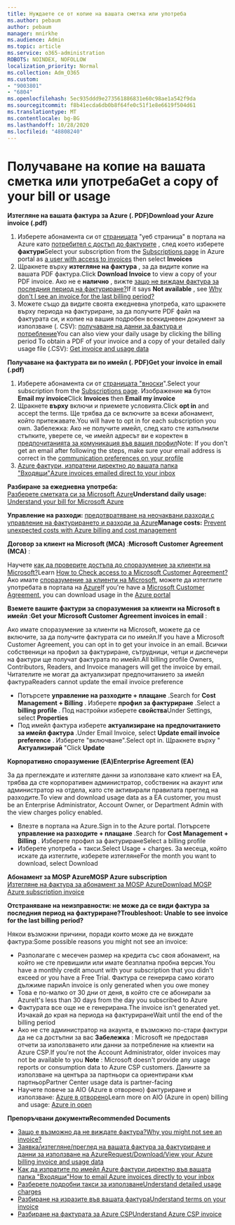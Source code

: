 ```yaml
---
title: Нуждаете се от копие на вашата сметка или употреба
ms.author: pebaum
author: pebaum
manager: mnirkhe
ms.audience: Admin
ms.topic: article
ms.service: o365-administration
ROBOTS: NOINDEX, NOFOLLOW
localization_priority: Normal
ms.collection: Adm_O365
ms.custom:
- "9003801"
- "6804"
ms.openlocfilehash: 5ec935ddd9e273561886831e60c98ae1a542f9da
ms.sourcegitcommit: f8b41ecda6db0b8f64fe0c51f1e8e6619f504d61
ms.translationtype: MT
ms.contentlocale: bg-BG
ms.lasthandoff: 10/28/2020
ms.locfileid: "48808240"
---
```

# <a name="get-a-copy-of-your-bill-or-usage"></a><span data-ttu-id="e3b22-102">Получаване на копие на вашата сметка или употреба</span><span class="sxs-lookup"><span data-stu-id="e3b22-102">Get a copy of your bill or usage</span></span>

<span data-ttu-id="e3b22-103">**Изтегляне на вашата фактура за Azure (. PDF)**</span><span class="sxs-lookup"><span data-stu-id="e3b22-103">**Download your Azure invoice (.pdf)**</span></span>

1. <span data-ttu-id="e3b22-104">Изберете абонамента си от [страницата](https://portal.azure.com/#blade/Microsoft_Azure_Billing/SubscriptionsBlade) "уеб страница" в портала на Azure като [потребител с достъп до фактурите](https://docs.microsoft.com/azure/cost-management-billing/manage/manage-billing-access?WT.mc_id=Portal-Microsoft_Azure_Support) , след което изберете **фактури**</span><span class="sxs-lookup"><span data-stu-id="e3b22-104">Select your subscription from the [Subscriptions page](https://portal.azure.com/#blade/Microsoft_Azure_Billing/SubscriptionsBlade) in Azure portal as [a user with access to invoices](https://docs.microsoft.com/azure/cost-management-billing/manage/manage-billing-access?WT.mc_id=Portal-Microsoft_Azure_Support) then select **Invoices**</span></span>
2. <span data-ttu-id="e3b22-105">Щракнете върху **изтегляне на фактура** , за да видите копие на вашата PDF фактура.</span><span class="sxs-lookup"><span data-stu-id="e3b22-105">Click **Download Invoice** to view a copy of your PDF invoice.</span></span> <span data-ttu-id="e3b22-106">Ако не е **налично** , вижте [защо не виждам фактура за последния период на фактуриране?](https://docs.microsoft.com/azure/cost-management-billing/manage/download-azure-invoice-daily-usage-date?WT.mc_id=Portal-Microsoft_Azure_Support#noinvoice)</span><span class="sxs-lookup"><span data-stu-id="e3b22-106">If it says **Not available** , see [Why don't I see an invoice for the last billing period?](https://docs.microsoft.com/azure/cost-management-billing/manage/download-azure-invoice-daily-usage-date?WT.mc_id=Portal-Microsoft_Azure_Support#noinvoice)</span></span>
3. <span data-ttu-id="e3b22-107">Можете също да видите своята ежедневна употреба, като щракнете върху периода на фактуриране, за да получите PDF файл на фактурата си, и копие на вашия подробен всекидневен документ за използване (. CSV): [получаване на данни за фактура и потребление](https://docs.microsoft.com/azure/cost-management-billing/manage/download-azure-invoice-daily-usage-date?WT.mc_id=Portal-Microsoft_Azure_Support)</span><span class="sxs-lookup"><span data-stu-id="e3b22-107">You can also view your daily usage by clicking the billing period To obtain a PDF of your invoice and a copy of your detailed daily usage file (.CSV): [Get invoice and usage data](https://docs.microsoft.com/azure/cost-management-billing/manage/download-azure-invoice-daily-usage-date?WT.mc_id=Portal-Microsoft_Azure_Support)</span></span>

<span data-ttu-id="e3b22-108">**Получаване на фактурата ви по имейл (. PDF)**</span><span class="sxs-lookup"><span data-stu-id="e3b22-108">**Get your invoice in email (.pdf)**</span></span>

1. <span data-ttu-id="e3b22-109">Изберете абонамента си от [страницата "вноски](https://ms.portal.azure.com/#blade/Microsoft_Azure_Billing/SubscriptionsBlade)".</span><span class="sxs-lookup"><span data-stu-id="e3b22-109">Select your subscription from the [Subscriptions page](https://ms.portal.azure.com/#blade/Microsoft_Azure_Billing/SubscriptionsBlade).</span></span> <span data-ttu-id="e3b22-110">Изображение **на** бутон **Email my invoice**</span><span class="sxs-lookup"><span data-stu-id="e3b22-110">Click **Invoices** then **Email my invoice**</span></span>
2. <span data-ttu-id="e3b22-111">Щракнете **върху** включи и приемете условията.</span><span class="sxs-lookup"><span data-stu-id="e3b22-111">Click **opt in** and accept the terms.</span></span> <span data-ttu-id="e3b22-112">Ще трябва да се включите за всеки абонамент, който притежавате.</span><span class="sxs-lookup"><span data-stu-id="e3b22-112">You will have to opt in for each subscription you own.</span></span> <span data-ttu-id="e3b22-113">Забележка: Ако не получите имейл, след като сте изпълнили стъпките, уверете се, че имейл адресът ви е коректен в [предпочитанията за комуникация във вашия профил](https://account.windowsazure.com/profile)</span><span class="sxs-lookup"><span data-stu-id="e3b22-113">Note: If you don't get an email after following the steps, make sure your email address is correct in the [communication preferences on your profile](https://account.windowsazure.com/profile)</span></span>
3. [<span data-ttu-id="e3b22-114">Azure фактури, изпратени директно до вашата папка "Входящи"</span><span class="sxs-lookup"><span data-stu-id="e3b22-114">Azure invoices emailed direct to your inbox</span></span>](https://azure.microsoft.com/blog/azure-email-invoices/)

<span data-ttu-id="e3b22-115">**Разбиране за ежедневна употреба:**  
 [Разберете сметката си за Microsoft Azure](https://docs.microsoft.com/azure/cost-management-billing/understand/review-individual-bill?WT.mc_id=Portal-Microsoft_Azure_Support)</span><span class="sxs-lookup"><span data-stu-id="e3b22-115">**Understand daily usage:** 
[Understand your bill for Microsoft Azure](https://docs.microsoft.com/azure/cost-management-billing/understand/review-individual-bill?WT.mc_id=Portal-Microsoft_Azure_Support)</span></span>  

<span data-ttu-id="e3b22-116">**Управление на разходи:** [предотвратяване на неочаквани разходи с управление на фактурирането и разходи за Azure](https://docs.microsoft.com/azure/cost-management-billing/manage/getting-started?WT.mc_id=Portal-Microsoft_Azure_Support)</span><span class="sxs-lookup"><span data-stu-id="e3b22-116">**Manage costs:** [Prevent unexpected costs with Azure billing and cost management](https://docs.microsoft.com/azure/cost-management-billing/manage/getting-started?WT.mc_id=Portal-Microsoft_Azure_Support)</span></span>  

<span data-ttu-id="e3b22-117">**Договор за клиент на Microsoft (МСА)** :</span><span class="sxs-lookup"><span data-stu-id="e3b22-117">**Microsoft Customer Agreement (MCA)** :</span></span>

<span data-ttu-id="e3b22-118">Научете  [как да проверите достъпа до споразумение за клиенти на Microsoft?](https://docs.microsoft.com/azure/cost-management-billing/manage/download-azure-invoice-daily-usage-date?WT.mc_id=Portal-Microsoft_Azure_Support#check-access-to-a-microsoft-customer-agreement)</span><span class="sxs-lookup"><span data-stu-id="e3b22-118">Learn  [How to Check access to a Microsoft Customer Agreement?](https://docs.microsoft.com/azure/cost-management-billing/manage/download-azure-invoice-daily-usage-date?WT.mc_id=Portal-Microsoft_Azure_Support#check-access-to-a-microsoft-customer-agreement)</span></span>  
<span data-ttu-id="e3b22-119">Ако имате [споразумение за клиенти на Microsoft](https://docs.microsoft.com/azure/cost-management-billing/manage/download-azure-invoice-daily-usage-date?WT.mc_id=Portal-Microsoft_Azure_Support#check-access-to-a-microsoft-customer-agreement), можете да изтеглите употребата в портала на [Azure](https://portal.azure.com/)</span><span class="sxs-lookup"><span data-stu-id="e3b22-119">If you're have a [Microsoft Customer Agreement](https://docs.microsoft.com/azure/cost-management-billing/manage/download-azure-invoice-daily-usage-date?WT.mc_id=Portal-Microsoft_Azure_Support#check-access-to-a-microsoft-customer-agreement), you can download usage in the [Azure portal](https://portal.azure.com/)</span></span>

<span data-ttu-id="e3b22-120">**Вземете вашите фактури за споразумения за клиенти на Microsoft в имейл** :</span><span class="sxs-lookup"><span data-stu-id="e3b22-120">**Get your Microsoft Customer Agreement invoices in email** :</span></span>

<span data-ttu-id="e3b22-121">Ако имате споразумение за клиенти на Microsoft, можете да се включите, за да получите фактурата си по имейл.</span><span class="sxs-lookup"><span data-stu-id="e3b22-121">If you have a Microsoft Customer Agreement, you can opt in to get your invoice in an email.</span></span> <span data-ttu-id="e3b22-122">Всички собственици на профил за фактуриране, сътрудници, четци и диспечери на фактури ще получат фактурата по имейл.</span><span class="sxs-lookup"><span data-stu-id="e3b22-122">All billing profile Owners, Contributors, Readers, and Invoice managers will get the invoice by email.</span></span> <span data-ttu-id="e3b22-123">Читателите не могат да актуализират предпочитанието за имейл фактура</span><span class="sxs-lookup"><span data-stu-id="e3b22-123">Readers cannot update the email invoice preference</span></span>

- <span data-ttu-id="e3b22-124">Потърсете **управление на разходите + плащане** .</span><span class="sxs-lookup"><span data-stu-id="e3b22-124">Search for **Cost Management + Billing** .</span></span> <span data-ttu-id="e3b22-125">Изберете **профил за фактуриране** .</span><span class="sxs-lookup"><span data-stu-id="e3b22-125">Select a **billing profile** .</span></span> <span data-ttu-id="e3b22-126">Под настройки изберете **свойства**</span><span class="sxs-lookup"><span data-stu-id="e3b22-126">Under Settings, select **Properties**</span></span>
- <span data-ttu-id="e3b22-127">Под имейл фактура изберете **актуализиране на предпочитанието за имейл фактура** .</span><span class="sxs-lookup"><span data-stu-id="e3b22-127">Under Email Invoice, select **Update email invoice preference** .</span></span> <span data-ttu-id="e3b22-128">Изберете "включване".</span><span class="sxs-lookup"><span data-stu-id="e3b22-128">Select opt in.</span></span> <span data-ttu-id="e3b22-129">Щракнете върху " **Актуализирай** "</span><span class="sxs-lookup"><span data-stu-id="e3b22-129">Click **Update**</span></span>

<span data-ttu-id="e3b22-130">**Корпоративно споразумение (EA)**</span><span class="sxs-lookup"><span data-stu-id="e3b22-130">**Enterprise Agreement (EA)**</span></span>

<span data-ttu-id="e3b22-131">За да преглеждате и изтегляте данни за използване като клиент на EA, трябва да сте корпоративен администратор, собственик на акаунт или администратор на отдела, като сте активирали правилата преглед на разходите.</span><span class="sxs-lookup"><span data-stu-id="e3b22-131">To view and download usage data as a EA customer, you must be an Enterprise Administrator, Account Owner, or Department Admin with the view charges policy enabled.</span></span>

- <span data-ttu-id="e3b22-132">Влезте в портала на Azure.</span><span class="sxs-lookup"><span data-stu-id="e3b22-132">Sign in to the Azure portal.</span></span> <span data-ttu-id="e3b22-133">Потърсете **управление на разходите + плащане** .</span><span class="sxs-lookup"><span data-stu-id="e3b22-133">Search for **Cost Management + Billing** .</span></span> <span data-ttu-id="e3b22-134">Изберете профил за фактуриране</span><span class="sxs-lookup"><span data-stu-id="e3b22-134">Select a billing profile</span></span>
- <span data-ttu-id="e3b22-135">Изберете употреба + такси.</span><span class="sxs-lookup"><span data-stu-id="e3b22-135">Select Usage + charges.</span></span> <span data-ttu-id="e3b22-136">За месеца, който искате да изтеглите, изберете изтегляне</span><span class="sxs-lookup"><span data-stu-id="e3b22-136">For the month you want to download, select Download</span></span>

<span data-ttu-id="e3b22-137">**Абонамент за MOSP Azure**</span><span class="sxs-lookup"><span data-stu-id="e3b22-137">**MOSP Azure subscription**</span></span>  
[<span data-ttu-id="e3b22-138">Изтегляне на фактура за абонамент за MOSP Azure</span><span class="sxs-lookup"><span data-stu-id="e3b22-138">Download MOSP Azure subscription invoice</span></span>](https://docs.microsoft.com/azure/cost-management-billing/understand/download-azure-invoice?WT.mc_id=Portal-Microsoft_Azure_Support#download-your-mosp-azure-subscription-invoice)

<span data-ttu-id="e3b22-139">**Отстраняване на неизправности: не може да се види фактура за последния период на фактуриране?**</span><span class="sxs-lookup"><span data-stu-id="e3b22-139">**Troubleshoot: Unable to see invoice for the last billing period?**</span></span>

<span data-ttu-id="e3b22-140">Някои възможни причини, поради които може да не виждате фактура:</span><span class="sxs-lookup"><span data-stu-id="e3b22-140">Some possible reasons you might not see an invoice:</span></span>

- <span data-ttu-id="e3b22-141">Разполагате с месечен размер на кредита със своя абонамент, на който не сте превишили или имате безплатна пробна версия.</span><span class="sxs-lookup"><span data-stu-id="e3b22-141">You have a monthly credit amount with your subscription that you didn't exceed or you have a Free Trial.</span></span> <span data-ttu-id="e3b22-142">Фактура се генерира само когато дължиме пари</span><span class="sxs-lookup"><span data-stu-id="e3b22-142">An invoice is only generated when you owe money</span></span>
- <span data-ttu-id="e3b22-143">Това е по-малко от 30 дни от деня, в който сте се абонирали за Azure</span><span class="sxs-lookup"><span data-stu-id="e3b22-143">It's less than 30 days from the day you subscribed to Azure</span></span>
- <span data-ttu-id="e3b22-144">Фактурата все още не е генерирана.</span><span class="sxs-lookup"><span data-stu-id="e3b22-144">The invoice isn't generated yet.</span></span> <span data-ttu-id="e3b22-145">Изчакай до края на периода на фактуриране</span><span class="sxs-lookup"><span data-stu-id="e3b22-145">Wait until the end of the billing period</span></span>
- <span data-ttu-id="e3b22-146">Ако не сте администратор на акаунта, е възможно по-стари фактури да не са достъпни за вас **Забележка** : Microsoft не предоставя отчети за използването или данни за потребление на клиенти на Azure CSP.</span><span class="sxs-lookup"><span data-stu-id="e3b22-146">If you're not the Account Administrator, older invoices may not be available to you **Note** : Microsoft doesn't provide any usage reports or consumption data to Azure CSP customers.</span></span> <span data-ttu-id="e3b22-147">Данните за използване на центъра за партньори са ориентирани към партньор</span><span class="sxs-lookup"><span data-stu-id="e3b22-147">Partner Center usage data is partner-facing</span></span>
- <span data-ttu-id="e3b22-148">Научете повече за AIO (Azure в отворено) фактуриране и използване: [Azure в отворено](https://azure.microsoft.com/offers/ms-azr-0111p/)</span><span class="sxs-lookup"><span data-stu-id="e3b22-148">Learn more on AIO (Azure in open) billing and usage: [Azure in open](https://azure.microsoft.com/offers/ms-azr-0111p/)</span></span>

<span data-ttu-id="e3b22-149">**Препоръчвани документи**</span><span class="sxs-lookup"><span data-stu-id="e3b22-149">**Recommended Documents**</span></span>

- [<span data-ttu-id="e3b22-150">Защо е възможно да не виждате фактура?</span><span class="sxs-lookup"><span data-stu-id="e3b22-150">Why you might not see an invoice?</span></span>](https://docs.microsoft.com/azure/cost-management-billing/understand/download-azure-invoice?WT.mc_id=Portal-Microsoft_Azure_Support#noinvoice)
- [<span data-ttu-id="e3b22-151">Заявка/изтегляне/преглед на вашата фактура за фактуриране и данни за използване на Azure</span><span class="sxs-lookup"><span data-stu-id="e3b22-151">Request/Download/View your Azure billing invoice and usage data</span></span>](https://docs.microsoft.com/azure/cost-management-billing/manage/download-azure-invoice-daily-usage-date?WT.mc_id=Portal-Microsoft_Azure_Support)
- [<span data-ttu-id="e3b22-152">Как да изпратите по имейл Azure фактури директно във вашата папка "Входящи"</span><span class="sxs-lookup"><span data-stu-id="e3b22-152">How to email Azure invoices directly to your inbox</span></span>](https://docs.microsoft.com/azure/cost-management-billing/manage/download-azure-invoice-daily-usage-date?WT.mc_id=Portal-Microsoft_Azure_Support)
- [<span data-ttu-id="e3b22-153">Разберете подробни такси за използване</span><span class="sxs-lookup"><span data-stu-id="e3b22-153">Understand detailed usage charges</span></span>](https://docs.microsoft.com/azure/cost-management-billing/understand/review-individual-bill?WT.mc_id=Portal-Microsoft_Azure_Support#csv)
- [<span data-ttu-id="e3b22-154">Разбиране на изразите във вашата фактура</span><span class="sxs-lookup"><span data-stu-id="e3b22-154">Understand terms on your invoice</span></span>](https://docs.microsoft.com/azure/cost-management-billing/understand/understand-invoice?WT.mc_id=Portal-Microsoft_Azure_Support)
- [<span data-ttu-id="e3b22-155">Разбиране на фактурата за Azure CSP</span><span class="sxs-lookup"><span data-stu-id="e3b22-155">Understand Azure CSP invoice</span></span>](https://docs.microsoft.com/partner-center/azure-plan-lp?WT.mc_id=Portal-Microsoft_Azure_Support)

